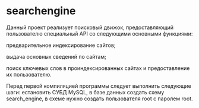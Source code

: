 # searchengine
Данный проект реализует поисковый движок, предоставляющий пользователю специальный API со следующими основными функциями:

предварительное индексирование сайтов;

выдача основных сведений по сайтам;

поиск ключевых слов в проиндексированных сайтах и предоставление их пользователю.

Перед первой компиляцией программы следует выполнить следующие шаги:
eстановить СУБД MySQL, в базе данных создать схему search_engine, в схеме нужно создать пользователя root с паролем root.

